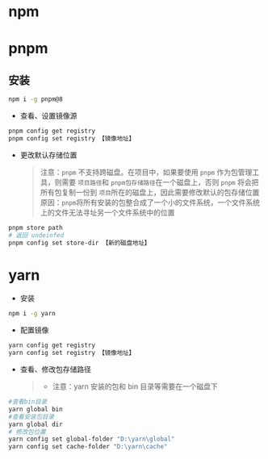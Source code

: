 # npm

# pnpm

## 安装

```sh
npm i -g pnpm@8
```

- 查看、设置镜像源

```sh
pnpm config get registry
pnpm config set registry 【镜像地址】
```

- 更改默认存储位置
  > 注意：`pnpm` 不支持跨磁盘。在项目中，如果要使用 `pnpm` 作为包管理工具，则需要 `项目路径`和 `pnpm包存储路径`在一个磁盘上，否则 `pnpm` 将会把所有包复制一份到 `项目`所在的磁盘上，因此需要修改默认的包存储位置
  > 原因：`pnpm`将所有安装的包整合成了一个小的文件系统，一个文件系统上的文件无法寻址另一个文件系统中的位置

```sh
pnpm store path
# 返回 undeinfed
pnpm config set store-dir 【新的磁盘地址】
```

# yarn

- 安装

```sh
npm i -g yarn
```

- 配置镜像

```sh
yarn config get registry
yarn config set registry 【镜像地址】
```

- 查看、修改包存储路径
  > - 注意：yarn 安装的包和 bin 目录等需要在一个磁盘下

```sh
#查看bin目录
yarn global bin
#查看安装包目录
yarn global dir
# 修改包位置
yarn config set global-folder "D:\yarn\global"
yarn config set cache-folder "D:\yarn\cache"
```
